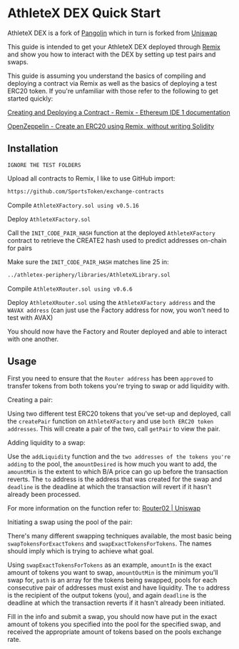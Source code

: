 # AthleteX DEX Quick Start

AthleteX DEX is a fork of [Pangolin](https://github.com/pangolindex/exchange-contracts) which in turn is forked from [Uniswap](https://github.com/Uniswap)

This guide is intended to get your AthleteX DEX deployed through [Remix](https://remix.ethereum.org/) and show you how to interact with the DEX by setting up test pairs and swaps.

This guide is assuming you understand the basics of compiling and deploying a contract via Remix as well as the basics of deploying a test ERC20 token. If you're unfamiliar with those refer to the following to get started quickly:

[Creating and Deploying a Contract - Remix - Ethereum IDE 1 documentation](https://remix-ide.readthedocs.io/en/latest/create_deploy.html)


[OpenZeppelin - Create an ERC20 using Remix, without writing Solidity](https://forum.openzeppelin.com/t/create-an-erc20-using-remix-without-writing-solidity/2908)


## Installation

``IGNORE THE TEST FOLDERS``

Upload all contracts to Remix, I like to use  GitHub import:

```bash
https://github.com/SportsToken/exchange-contracts
```

Compile `AthleteXFactory.sol using v0.5.16`

Deploy `AthleteXFactory.sol`

Call the `INIT_CODE_PAIR_HASH` function at the deployed `AthleteXFactory` contract to retrieve the CREATE2 hash used to predict addresses on-chain for pairs

Make sure the `INIT_CODE_PAIR_HASH` matches line 25 in:

```bash
../athletex-periphery/libraries/AthleteXLibrary.sol
```

Compile `AthleteXRouter.sol using v0.6.6`

Deploy `AthleteXRouter.sol` using the `AthleteXFactory address` and the `WAVAX address` (can just use the Factory address for now, you won't need to test with AVAX)

You should now have the Factory and Router deployed and able to interact with one another.

## Usage

First you need to ensure that the `Router address` has been `approved` to transfer tokens from both tokens you're trying to swap or add liquidity with.

Creating a pair:

Using two different test ERC20 tokens that you've set-up and deployed, call the `createPair` function on `AthleteXFactory` and use `both ERC20 token addresses`. This will create a pair of the two, call `getPair` to view the pair.

Adding liquidity to a swap:

Use the `addLiquidity` function and the `two addresses of the tokens you're adding` to the pool, the `amountDesired` is how much you want to add, the `amountMin` is the extent to which B/A price can go up before the transaction reverts. The `to` address is the address that was created for the swap and `deadline` is the deadline at which the transaction will revert if it hasn't already been processed.

For more information on the function refer to: [Router02 | Uniswap](https://docs.uniswap.org/protocol/V2/reference/smart-contracts/router-02#addliquidity)

Initiating a swap using the pool of the pair:

There's many different swapping techniques available, the most basic being `swapTokensForExactTokens` and `swapExactTokensForTokens`. The names should imply which is trying to achieve what goal.

Using `swapExactTokensForTokens` as an example, `amountIn` is the exact amount of tokens you want to swap, `amountOutMin` is the minimum you'll swap for, `path` is an array for the tokens being swapped, pools for each consecutive pair of addresses must exist and have liquidity. The `to` address is the recipient of the output tokens (you), and again `deadline` is the deadline at which the transaction reverts if it hasn't already been initiated.

Fill in the info and submit a swap, you should now have put in the exact amount of tokens you specified into the pool for the specified swap, and received the appropriate amount of tokens based on the pools exchange rate.
